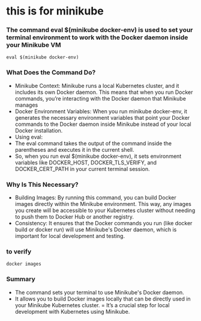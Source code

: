 # this is for minikube
### The command eval $(minikube docker-env) is used to set your terminal environment to work with the Docker daemon inside your Minikube VM

```
eval $(minikube docker-env)
```
### What Does the Command Do?
 - Minikube Context: Minikube runs a local Kubernetes cluster, and it includes its own Docker daemon. This means that when you run Docker commands, you’re interacting with the Docker daemon that Minikube manages
 - Docker Environment Variables: When you run minikube docker-env, it generates the necessary environment variables that point your Docker commands to the Docker daemon inside Minikube instead of your local Docker installation.
 - Using eval:
 - The eval command takes the output of the command inside the parentheses and executes it in the current shell.
 - So, when you run eval $(minikube docker-env), it sets environment variables like DOCKER_HOST, DOCKER_TLS_VERIFY, and DOCKER_CERT_PATH in your current terminal session.

  ### Why Is This Necessary? 
  - Building Images: By running this command, you can build Docker images directly within the Minikube environment. This way, any images you create will be accessible to your Kubernetes cluster without needing to push them to Docker Hub or another registry.
  - Consistency: It ensures that the Docker commands you run (like docker build or docker run) will use Minikube's Docker daemon, which is important for local development and testing.
### to verify 
```
docker images
```

### Summary
- The command sets your terminal to use Minikube's Docker daemon.
- It allows you to build Docker images locally that can be directly used in your Minikube Kubernetes cluster.
= It’s a crucial step for local development with Kubernetes using Minikube.


   
